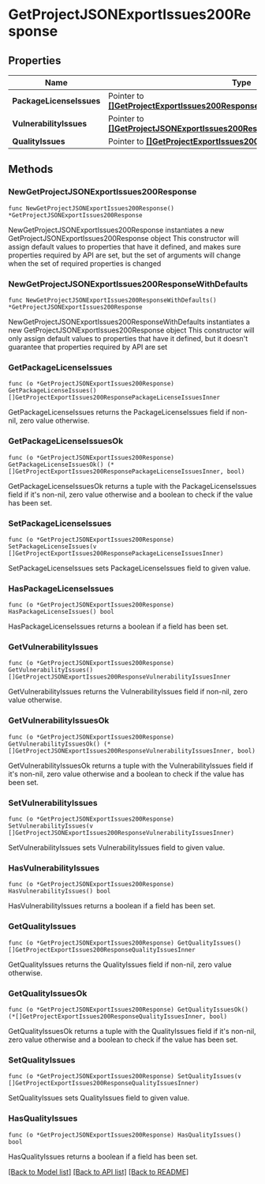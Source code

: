 # GetProjectJSONExportIssues200Response

## Properties

Name | Type | Description | Notes
------------ | ------------- | ------------- | -------------
**PackageLicenseIssues** | Pointer to [**[]GetProjectExportIssues200ResponsePackageLicenseIssuesInner**](GetProjectExportIssues200ResponsePackageLicenseIssuesInner.md) |  | [optional] 
**VulnerabilityIssues** | Pointer to [**[]GetProjectJSONExportIssues200ResponseVulnerabilityIssuesInner**](GetProjectJSONExportIssues200ResponseVulnerabilityIssuesInner.md) |  | [optional] 
**QualityIssues** | Pointer to [**[]GetProjectExportIssues200ResponseQualityIssuesInner**](GetProjectExportIssues200ResponseQualityIssuesInner.md) |  | [optional] 

## Methods

### NewGetProjectJSONExportIssues200Response

`func NewGetProjectJSONExportIssues200Response() *GetProjectJSONExportIssues200Response`

NewGetProjectJSONExportIssues200Response instantiates a new GetProjectJSONExportIssues200Response object
This constructor will assign default values to properties that have it defined,
and makes sure properties required by API are set, but the set of arguments
will change when the set of required properties is changed

### NewGetProjectJSONExportIssues200ResponseWithDefaults

`func NewGetProjectJSONExportIssues200ResponseWithDefaults() *GetProjectJSONExportIssues200Response`

NewGetProjectJSONExportIssues200ResponseWithDefaults instantiates a new GetProjectJSONExportIssues200Response object
This constructor will only assign default values to properties that have it defined,
but it doesn't guarantee that properties required by API are set

### GetPackageLicenseIssues

`func (o *GetProjectJSONExportIssues200Response) GetPackageLicenseIssues() []GetProjectExportIssues200ResponsePackageLicenseIssuesInner`

GetPackageLicenseIssues returns the PackageLicenseIssues field if non-nil, zero value otherwise.

### GetPackageLicenseIssuesOk

`func (o *GetProjectJSONExportIssues200Response) GetPackageLicenseIssuesOk() (*[]GetProjectExportIssues200ResponsePackageLicenseIssuesInner, bool)`

GetPackageLicenseIssuesOk returns a tuple with the PackageLicenseIssues field if it's non-nil, zero value otherwise
and a boolean to check if the value has been set.

### SetPackageLicenseIssues

`func (o *GetProjectJSONExportIssues200Response) SetPackageLicenseIssues(v []GetProjectExportIssues200ResponsePackageLicenseIssuesInner)`

SetPackageLicenseIssues sets PackageLicenseIssues field to given value.

### HasPackageLicenseIssues

`func (o *GetProjectJSONExportIssues200Response) HasPackageLicenseIssues() bool`

HasPackageLicenseIssues returns a boolean if a field has been set.

### GetVulnerabilityIssues

`func (o *GetProjectJSONExportIssues200Response) GetVulnerabilityIssues() []GetProjectJSONExportIssues200ResponseVulnerabilityIssuesInner`

GetVulnerabilityIssues returns the VulnerabilityIssues field if non-nil, zero value otherwise.

### GetVulnerabilityIssuesOk

`func (o *GetProjectJSONExportIssues200Response) GetVulnerabilityIssuesOk() (*[]GetProjectJSONExportIssues200ResponseVulnerabilityIssuesInner, bool)`

GetVulnerabilityIssuesOk returns a tuple with the VulnerabilityIssues field if it's non-nil, zero value otherwise
and a boolean to check if the value has been set.

### SetVulnerabilityIssues

`func (o *GetProjectJSONExportIssues200Response) SetVulnerabilityIssues(v []GetProjectJSONExportIssues200ResponseVulnerabilityIssuesInner)`

SetVulnerabilityIssues sets VulnerabilityIssues field to given value.

### HasVulnerabilityIssues

`func (o *GetProjectJSONExportIssues200Response) HasVulnerabilityIssues() bool`

HasVulnerabilityIssues returns a boolean if a field has been set.

### GetQualityIssues

`func (o *GetProjectJSONExportIssues200Response) GetQualityIssues() []GetProjectExportIssues200ResponseQualityIssuesInner`

GetQualityIssues returns the QualityIssues field if non-nil, zero value otherwise.

### GetQualityIssuesOk

`func (o *GetProjectJSONExportIssues200Response) GetQualityIssuesOk() (*[]GetProjectExportIssues200ResponseQualityIssuesInner, bool)`

GetQualityIssuesOk returns a tuple with the QualityIssues field if it's non-nil, zero value otherwise
and a boolean to check if the value has been set.

### SetQualityIssues

`func (o *GetProjectJSONExportIssues200Response) SetQualityIssues(v []GetProjectExportIssues200ResponseQualityIssuesInner)`

SetQualityIssues sets QualityIssues field to given value.

### HasQualityIssues

`func (o *GetProjectJSONExportIssues200Response) HasQualityIssues() bool`

HasQualityIssues returns a boolean if a field has been set.


[[Back to Model list]](../README.md#documentation-for-models) [[Back to API list]](../README.md#documentation-for-api-endpoints) [[Back to README]](../README.md)


